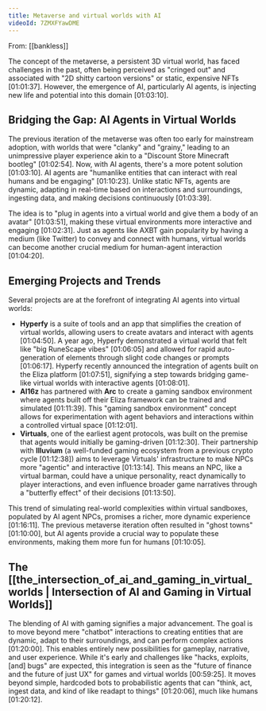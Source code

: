 ```yaml
---
title: Metaverse and virtual worlds with AI
videoId: 7ZMXFYawDME
---
```


From: [[bankless]] <br/> 

The concept of the metaverse, a persistent 3D virtual world, has faced challenges in the past, often being perceived as "cringed out" and associated with "2D shitty cartoon versions" or static, expensive NFTs [01:01:37]. However, the emergence of AI, particularly AI agents, is injecting new life and potential into this domain [01:03:10].

## Bridging the Gap: AI Agents in Virtual Worlds

The previous iteration of the metaverse was often too early for mainstream adoption, with worlds that were "clanky" and "grainy," leading to an unimpressive player experience akin to a "Discount Store Minecraft bootleg" [01:02:54]. Now, with AI agents, there's a more potent solution [01:03:10]. AI agents are "humanlike entities that can interact with real humans and be engaging" [01:10:23]. Unlike static NFTs, agents are dynamic, adapting in real-time based on interactions and surroundings, ingesting data, and making decisions continuously [01:03:39].

The idea is to "plug in agents into a virtual world and give them a body of an avatar" [01:03:51], making these virtual environments more interactive and engaging [01:02:31]. Just as agents like AXBT gain popularity by having a medium (like Twitter) to convey and connect with humans, virtual worlds can become another crucial medium for human-agent interaction [01:04:20].

## Emerging Projects and Trends

Several projects are at the forefront of integrating AI agents into virtual worlds:

*   **Hyperfy** is a suite of tools and an app that simplifies the creation of virtual worlds, allowing users to create avatars and interact with agents [01:04:50]. A year ago, Hyperfy demonstrated a virtual world that felt like "big RuneScape vibes" [01:06:05] and allowed for rapid auto-generation of elements through slight code changes or prompts [01:06:17]. Hyperfy recently announced the integration of agents built on the Eliza platform [01:07:51], signifying a step towards bridging game-like virtual worlds with interactive agents [01:08:01].
*   **AI16z** has partnered with **Arc** to create a gaming sandbox environment where agents built off their Eliza framework can be trained and simulated [01:11:39]. This "gaming sandbox environment" concept allows for experimentation with agent behaviors and interactions within a controlled virtual space [01:12:01].
*   **Virtuals**, one of the earliest agent protocols, was built on the premise that agents would initially be gaming-driven [01:12:30]. Their partnership with **Illuvium** (a well-funded gaming ecosystem from a previous crypto cycle [01:12:38]) aims to leverage Virtuals' infrastructure to make NPCs more "agentic" and interactive [01:13:14]. This means an NPC, like a virtual barman, could have a unique personality, react dynamically to player interactions, and even influence broader game narratives through a "butterfly effect" of their decisions [01:13:50].

This trend of simulating real-world complexities within virtual sandboxes, populated by AI agent NPCs, promises a richer, more dynamic experience [01:16:11]. The previous metaverse iteration often resulted in "ghost towns" [01:10:00], but AI agents provide a crucial way to populate these environments, making them more fun for humans [01:10:05].

## The [[the_intersection_of_ai_and_gaming_in_virtual_worlds | Intersection of AI and Gaming in Virtual Worlds]]

The blending of AI with gaming signifies a major advancement. The goal is to move beyond mere "chatbot" interactions to creating entities that are dynamic, adapt to their surroundings, and can perform complex actions [01:20:00]. This enables entirely new possibilities for gameplay, narrative, and user experience. While it's early and challenges like "hacks, exploits, [and] bugs" are expected, this integration is seen as the "future of finance and the future of just UX" for games and virtual worlds [00:59:25]. It moves beyond simple, hardcoded bots to probabilistic agents that can "think, act, ingest data, and kind of like readapt to things" [01:20:06], much like humans [01:20:12].